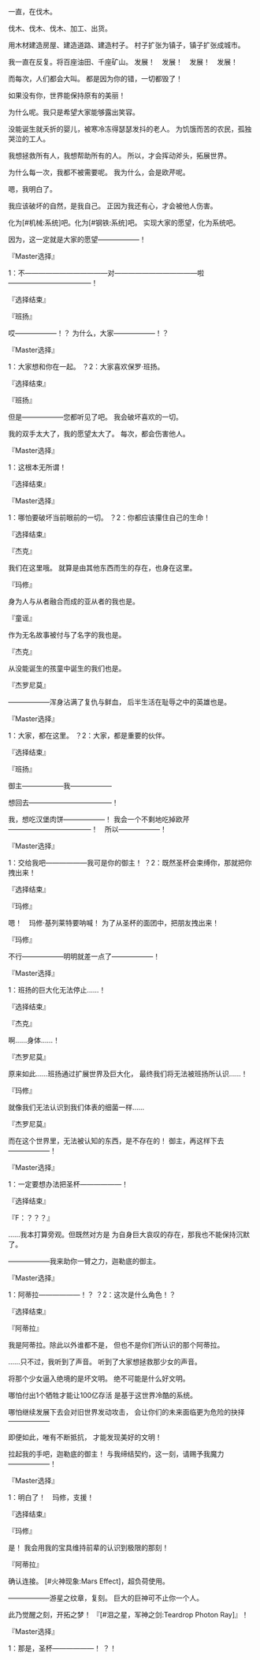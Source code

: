 一直，在伐木。

伐木、伐木、伐木、加工、出货。

用木材建造房屋、建造道路、建造村子。
村子扩张为镇子，镇子扩张成城市。

我一直在反复。将百座油田、千座矿山。
发展！　发展！　发展！　发展！

而每次，人们都会大叫。
都是因为你的错，一切都毁了！

如果没有你，世界能保持原有的美丽！

为什么呢。我只是希望大家能够露出笑容。

没能诞生就夭折的婴儿，被寒冷冻得瑟瑟发抖的老人。
为饥饿而苦的农民，孤独哭泣的工人。

我想拯救所有人，我想帮助所有的人。
所以，才会挥动斧头，拓展世界。

为什么每一次，我都不被需要呢。
我为什么，会是欧芹呢。

嗯，我明白了。

我应该破坏的自然，是我自己。
正因为我还有心，才会被他人伤害。

化为[#机械:系统]吧。化为[#钢铁:系统]吧。
实现大家的愿望，化为系统吧。

因为，这一定就是大家的愿望——————！

『Master选择』

1：不————————————对————————————啦————————————！

『选择结束』

『班扬』

哎——————！？
为什么，大家——————！？

『Master选择』

1：大家想和你在一起。
？2：大家喜欢保罗·班扬。

『选择结束』

『班扬』

但是——————您都听见了吧。
我会破坏喜欢的一切。

我的双手太大了，我的愿望太大了。
每次，都会伤害他人。

『Master选择』

1：这根本无所谓！

『选择结束』

『Master选择』

1：哪怕要破坏当前眼前的一切。
？2：你都应该攥住自己的生命！

『选择结束』

『杰克』

我们在这里哦。
就算是由其他东西而生的存在，也身在这里。

『玛修』

身为人与从者融合而成的亚从者的我也是。

『童谣』

作为无名故事被付与了名字的我也是。

『杰克』

从没能诞生的孩童中诞生的我们也是。

『杰罗尼莫』

——————浑身沾满了复仇与鲜血，
后半生活在耻辱之中的英雄也是。

『Master选择』

1：大家，都在这里。
？2：大家，都是重要的伙伴。

『选择结束』

『班扬』

御主——————我——————

想回去————————————！

我，想吃汉堡肉饼——————！
我会一个不剩地吃掉欧芹————————————！　所以——————！

『Master选择』

1：交给我吧——————我可是你的御主！
？2：既然圣杯会束缚你，那就把你拽出来！

『选择结束』

『玛修』

嗯！　玛修·基列莱特要呐喊！
为了从圣杯的面团中，把朋友拽出来！

『玛修』

不行——————明明就差一点了——————！

『Master选择』

1：班扬的巨大化无法停止……！

『选择结束』

『杰克』

啊……身体……！

『杰罗尼莫』

原来如此……班扬通过扩展世界及巨大化，
最终我们将无法被班扬所认识……！

『玛修』

就像我们无法认识到我们体表的细菌一样……

『杰罗尼莫』

而在这个世界里，无法被认知的东西，是不存在的！
御主，再这样下去——————！

『Master选择』

1：一定要想办法把圣杯——————！

『选择结束』

『F：？？？』

……我本打算旁观。但既然对方是
为自身巨大哀叹的存在，那我也不能保持沉默了。

——————我来助你一臂之力，迦勒底的御主。

『Master选择』

1：阿蒂拉——————！？
？2：这次是什么角色！？

『选择结束』

『阿蒂拉』

我是阿蒂拉。除此以外谁都不是，
但也不是你们所认识的那个阿蒂拉。

……只不过，我听到了声音。
听到了大家想拯救那少女的声音。

将那个少女逼入绝境的是坏文明。
绝不可能是什么好文明。

哪怕付出1个牺牲才能让100亿存活
是基于这世界冷酷的系统。

哪怕继续发展下去会对旧世界发动攻击，
会让你们的未来面临更为危险的抉择——————

即便如此，唯有不断抵抗，
才能发现美好的文明！

拉起我的手吧，迦勒底的御主！
与我缔结契约，这一刻，请赐予我魔力——————！

『Master选择』

1：明白了！　玛修，支援！

『选择结束』

『玛修』

是！
我会用我的宝具维持前辈的认识到极限的那刻！

『阿蒂拉』

确认连接。
[#火神现象:Mars Effect]，超负荷使用。

——————游星之纹章，复刻。
巨大的巨神可不止你一个人。

此乃觉醒之刻，开拓之梦！
『[#泪之星，军神之剑:Teardrop Photon Ray]』！

『Master选择』

1：那是，圣杯——————！
？！

